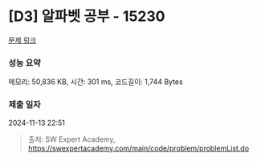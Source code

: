 # [D3] 알파벳 공부 - 15230 

[문제 링크](https://swexpertacademy.com/main/code/problem/problemDetail.do?contestProbId=AYLnMQT6vPADFATf) 

### 성능 요약

메모리: 50,836 KB, 시간: 301 ms, 코드길이: 1,744 Bytes

### 제출 일자

2024-11-13 22:51



> 출처: SW Expert Academy, https://swexpertacademy.com/main/code/problem/problemList.do